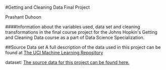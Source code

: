 #Getting and Cleaning Data Final Project

Prashant Duhoon

####Information about the variables used, data set and cleaning transformations in the final course project for the Johns Hopkin's Getting and Cleaning Data course as a part of Data Science Specialization.

##Source Data set
A full description of the data used in this project can be found at [The UCI Machine Learning Repository](http://archive.ics.uci.edu/ml/datasets/Human+Activity+Recognition+Using+Smartphones)

dataset: [The source data for this project can be found here.](https://d396qusza40orc.cloudfront.net/getdata%2Fprojectfiles%2FUCI%20HAR%20Dataset.zip)
